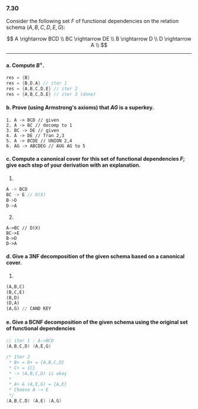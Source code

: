 ### 7.30


Consider the following set $F$ of functional dependencies on the relation 
schema $(A, B, C, D, E, G)$: 

$$
A \rightarrow BCD \\
BC \rightarrow DE \\
B \rightarrow D \\
D \rightarrow A \\
$$

---

#### a. Compute $B^+$.
```C
res = {B}
res = {B,D,A} // iter 1
res = {A,B,C,D,E} // iter 2
res = {A,B,C,D,E} // iter 3 (done)
```

#### b. Prove (using Armstrong's axioms) that $AG$ is a superkey.

```
1. A -> BCD // given
2. A -> BC // decomp to 1
3. BC -> DE // given
4. A -> DE // Tran 2,3
5. A -> BCDE // UNION 2,4
6. AG -> ABCDEG // AUG AG to 5
```

#### c. Compute a canonical cover for this set of functional dependencies $F$; give each step of your derivation with an explanation.

1.
```C++
A -> BCD
BC -> E // D(X)
B->D
D->A
```
2.
```
A->BC // D(X)
BC->E
B->D
D->A
```

#### d. Give a 3NF decomposition of the given schema based on a canonical cover.

1. 
```Python
(A,B,C)
(B,C,E)
(B,D)
(D,A)
(A,G) // CAND KEY
```

#### e. Give a BCNF decomposition of the given schema using the original set  of functional dependencies

```C++
// iter 1 : A->BCD
(A,B,C,D) (A,E,G)

/* Iter 2
 * B+ = D+ = {A,B,C,D}
 * C+ = {C}
 * -> (A,B,C,D) is okay
 *
 * A+ & (A,E,G) = {A,E}
 * Choose A -> E
 */
(A,B,C,D) (A,E) (A,G)
```
